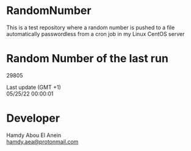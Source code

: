 # RandomNumber    
This is a test repository where a random number is pushed to a file automatically passwordless from a cron job in my Linux CentOS server    
# Random Number of the last run   
29805
      
Last update (GMT +1)    
05/25/22 00:00:01
# Developer    
Hamdy Abou El Anein   
hamdy.aea@protonmail.com
